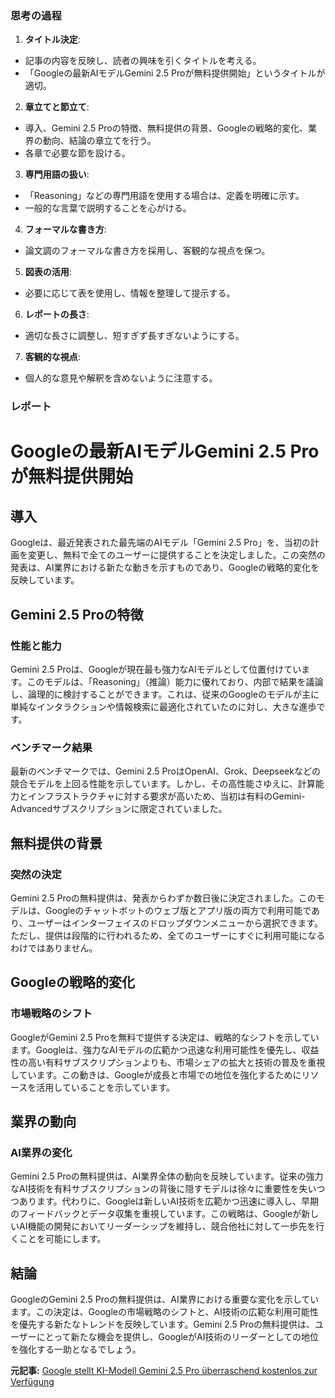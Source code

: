### 思考の過程

1. **タイトル決定**:
 - 記事の内容を反映し、読者の興味を引くタイトルを考える。
 - 「Googleの最新AIモデルGemini 2.5 Proが無料提供開始」というタイトルが適切。

2. **章立てと節立て**:
 - 導入、Gemini 2.5 Proの特徴、無料提供の背景、Googleの戦略的変化、業界の動向、結論の章立てを行う。
 - 各章で必要な節を設ける。

3. **専門用語の扱い**:
 - 「Reasoning」などの専門用語を使用する場合は、定義を明確に示す。
 - 一般的な言葉で説明することを心がける。

4. **フォーマルな書き方**:
 - 論文調のフォーマルな書き方を採用し、客観的な視点を保つ。

5. **図表の活用**:
 - 必要に応じて表を使用し、情報を整理して提示する。

6. **レポートの長さ**:
 - 適切な長さに調整し、短すぎず長すぎないようにする。

7. **客観的な視点**:
 - 個人的な意見や解釈を含めないように注意する。

### レポート

# Googleの最新AIモデルGemini 2.5 Proが無料提供開始

## 導入

Googleは、最近発表された最先端のAIモデル「Gemini 2.5 Pro」を、当初の計画を変更し、無料で全てのユーザーに提供することを決定しました。この突然の発表は、AI業界における新たな動きを示すものであり、Googleの戦略的変化を反映しています。

## Gemini 2.5 Proの特徴

### 性能と能力

Gemini 2.5 Proは、Googleが現在最も強力なAIモデルとして位置付けています。このモデルは、「Reasoning」（推論）能力に優れており、内部で結果を議論し、論理的に検討することができます。これは、従来のGoogleのモデルが主に単純なインタラクションや情報検索に最適化されていたのに対し、大きな進歩です。

### ベンチマーク結果

最新のベンチマークでは、Gemini 2.5 ProはOpenAI、Grok、Deepseekなどの競合モデルを上回る性能を示しています。しかし、その高性能さゆえに、計算能力とインフラストラクチャに対する要求が高いため、当初は有料のGemini-Advancedサブスクリプションに限定されていました。

## 無料提供の背景

### 突然の決定

Gemini 2.5 Proの無料提供は、発表からわずか数日後に決定されました。このモデルは、Googleのチャットボットのウェブ版とアプリ版の両方で利用可能であり、ユーザーはインターフェイスのドロップダウンメニューから選択できます。ただし、提供は段階的に行われるため、全てのユーザーにすぐに利用可能になるわけではありません。

## Googleの戦略的変化

### 市場戦略のシフト

GoogleがGemini 2.5 Proを無料で提供する決定は、戦略的なシフトを示しています。Googleは、強力なAIモデルの広範かつ迅速な利用可能性を優先し、収益性の高い有料サブスクリプションよりも、市場シェアの拡大と技術の普及を重視しています。この動きは、Googleが成長と市場での地位を強化するためにリソースを活用していることを示しています。

## 業界の動向

### AI業界の変化

Gemini 2.5 Proの無料提供は、AI業界全体の動向を反映しています。従来の強力なAI技術を有料サブスクリプションの背後に隠すモデルは徐々に重要性を失いつつあります。代わりに、Googleは新しいAI技術を広範かつ迅速に導入し、早期のフィードバックとデータ収集を重視しています。この戦略は、Googleが新しいAI機能の開発においてリーダーシップを維持し、競合他社に対して一歩先を行くことを可能にします。

## 結論

GoogleのGemini 2.5 Proの無料提供は、AI業界における重要な変化を示しています。この決定は、Googleの市場戦略のシフトと、AI技術の広範な利用可能性を優先する新たなトレンドを反映しています。Gemini 2.5 Proの無料提供は、ユーザーにとって新たな機会を提供し、GoogleがAI技術のリーダーとしての地位を強化する一助となるでしょう。

**元記事:** [Google stellt KI-Modell Gemini 2.5 Pro überraschend kostenlos zur Verfügung](https://www.apfeltalk.de/magazin/news/google-stellt-ki-modell-gemini-2-5-pro-ueberraschend-kostenlos-zur-verfuegung/)